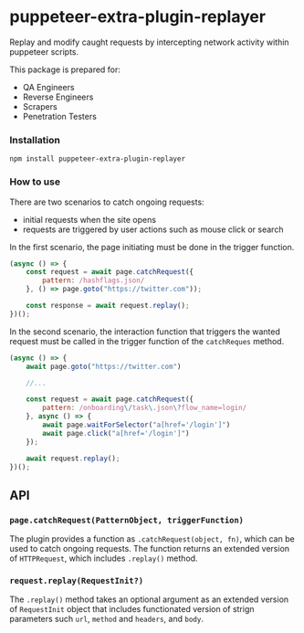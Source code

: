 # puppeteer-extra-plugin-replayer

Replay and modify caught requests by intercepting network activity within puppeteer scripts.

This package is prepared for:

- QA Engineers
- Reverse Engineers
- Scrapers
- Penetration Testers

### Installation

```
npm install puppeteer-extra-plugin-replayer
```

### How to use

There are two scenarios to catch ongoing requests:
- initial requests when the site opens
- requests are triggered by user actions such as mouse click or search

In the first scenario, the page initiating must be done in the trigger function.

```javascript
(async () => {
    const request = await page.catchRequest({
        pattern: /hashflags.json/
    }, () => page.goto("https://twitter.com"));

    const response = await request.replay();
})();
```

In the second scenario, the interaction function that triggers the wanted request must be called in the trigger function of the `catchReques` method.

```javascript
(async () => {
    await page.goto("https://twitter.com")

    //...

    const request = await page.catchRequest({
        pattern: /onboarding\/task\.json\?flow_name=login/
    }, async () => {
        await page.waitForSelector("a[href='/login']")
        await page.click("a[href='/login']")
    });

    await request.replay();
})();
```

## API

### `page.catchRequest(PatternObject, triggerFunction)`

The plugin provides a function as `.catchRequest(object, fn)`, which can be used to catch ongoing requests. The function returns an extended version of `HTTPRequest`, which includes `.replay()` method.

### `request.replay(RequestInit?)`

The `.replay()` method takes an optional argument as an extended version of `RequestInit` object that includes functionated version of strign parameters such `url`, `method` and `headers`, and `body`.
